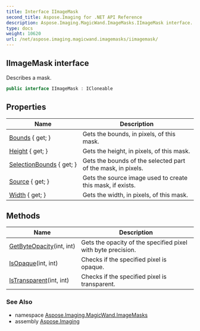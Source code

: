 ```yaml
---
title: Interface IImageMask
second_title: Aspose.Imaging for .NET API Reference
description: Aspose.Imaging.MagicWand.ImageMasks.IImageMask interface. Describes a mask
type: docs
weight: 10620
url: /net/aspose.imaging.magicwand.imagemasks/iimagemask/
---
```

## IImageMask interface

Describes a mask.

```csharp
public interface IImageMask : ICloneable
```

## Properties

| Name | Description |
| --- | --- |
| [Bounds](../../aspose.imaging.magicwand.imagemasks/iimagemask/bounds/) { get; } | Gets the bounds, in pixels, of this mask. |
| [Height](../../aspose.imaging.magicwand.imagemasks/iimagemask/height/) { get; } | Gets the height, in pixels, of this mask. |
| [SelectionBounds](../../aspose.imaging.magicwand.imagemasks/iimagemask/selectionbounds/) { get; } | Gets the bounds of the selected part of the mask, in pixels. |
| [Source](../../aspose.imaging.magicwand.imagemasks/iimagemask/source/) { get; } | Gets the source image used to create this mask, if exists. |
| [Width](../../aspose.imaging.magicwand.imagemasks/iimagemask/width/) { get; } | Gets the width, in pixels, of this mask. |

## Methods

| Name | Description |
| --- | --- |
| [GetByteOpacity](../../aspose.imaging.magicwand.imagemasks/iimagemask/getbyteopacity/)(int, int) | Gets the opacity of the specified pixel with byte precision. |
| [IsOpaque](../../aspose.imaging.magicwand.imagemasks/iimagemask/isopaque/)(int, int) | Checks if the specified pixel is opaque. |
| [IsTransparent](../../aspose.imaging.magicwand.imagemasks/iimagemask/istransparent/)(int, int) | Checks if the specified pixel is transparent. |

### See Also

* namespace [Aspose.Imaging.MagicWand.ImageMasks](../../aspose.imaging.magicwand.imagemasks/)
* assembly [Aspose.Imaging](../../)


